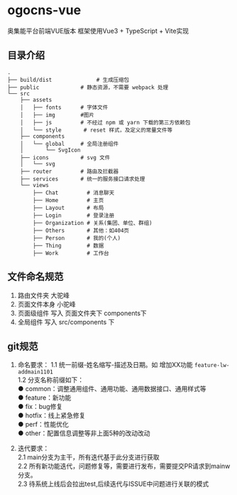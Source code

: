 # ogocns-vue
奥集能平台前端VUE版本
框架使用Vue3 + TypeScript + Vite实现
## 目录介绍

```
.
├── build/dist              # 生成压缩包
├── public             # 静态资源，不需要 webpack 处理
└── src
    ├── assets
    │   ├── fonts      # 字体文件
    │   ├── img        #图片
    │   ├── js         # 不经过 npm 或 yarn 下载的第三方依赖包
    │   └── style       # reset 样式，及定义的常量文件等
    ├── components
    │   └── global     # 全局注册组件
    │       └── SvgIcon
    ├── icons          # svg 文件
    │   └── svg
    ├── router         # 路由及拦截器
    ├── services       # 统一的服务接口请求处理
    └── views
        ├── Chat         # 消息聊天
        ├── Home         # 主页
        ├── Layout       # 布局
        ├── Login        # 登录注册
        ├── Organization # 关系(集团、单位、群组)
        ├── Others       # 其他：如404页
        ├── Person       # 我的(个人)
        ├── Thing        # 数据
        ├── Work         # 工作台
```
## 文件命名规范
1. 路由文件夹 大驼峰
2. 页面文件本身 小驼峰
3. 页面级组件 写入 页面文件夹下 components下
4. 全局组件 写入 src/components 下
## git规范
1.  命名要求：
    1.1 统一前缀-姓名缩写-描述及日期。如 增加XX功能 ``feature-lw-addmain1101``  
    1.2 分支名称前缀如下：  
● common：调整通用组件、通用功能、通用数据接口、通用样式等  
● feature：新功能  
● fix：bug修复  
● hotfix：线上紧急修复  
● perf：性能优化  
● other：配置信息调整等非上面5种的改动改动  

2. 迭代要求：  
    2.1 main分支为主干，所有迭代基于此分支进行获取  
    2.2 所有新功能迭代，问题修复等，需要进行发布，需要提交PR请求到mainw分支。  
    2.3 待系统上线后会拉出test,后续迭代与ISSUE中问题进行关联的模式  
